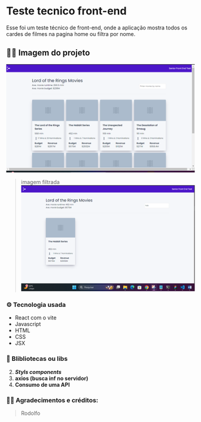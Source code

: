 # Teste tecnico front-end
Esse foi um teste técnico de front-end, onde a aplicação mostra todos os cardes de filmes na pagina home ou filtra por nome.

## 👨‍💻 Imagem do projeto
![](/im-home.png)

>imagem filtrada
![](/img-filter.png)

### ⚙️ Tecnologia usada
- React com o vite
- Javascript
- HTML 
- CSS
- JSX

### 📖 Blibliotecas ou libs
2. **_Styls components_**
3. **__axios (busca inf no servidor)__**
4. **Consumo de uma API**

### 🧑‍🎓 Agradecimentos e créditos:
> Rodolfo
